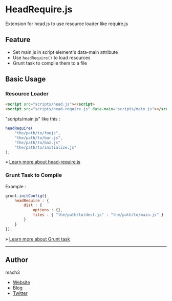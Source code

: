 
# HeadRequire.js

Extension for head.js to use resource loader like require.js

## Feature

- Set main.js in script element's data-main attribute
- Use `headRequire()` to load resources
- Grunt task to compile them to a file


## Basic Usage

### Resource Loader

```html
<script src="scripts/head.js"></script>
<script src="scripts/head-require.js" data-main="scripts/main.js"></script>
```
"scripts/main.js" like this : 

```javascript
headRequire(
	"the/path/to/foojs",
	"the/path/to/bar.js",
	"the/path/to/baz.js"
	"the/path/to/initialize.js"
);
```

&raquo; [Learn more about head-require.js](doc/head-require.md)

### Grunt Task to Compile

Example :

```javascript
grunt.initConfig({
	headRequire : {
		dist : {
			options : {},
			files : { "the/path/to/dest.js" : "the/path/to/main.js" }
		}
	}
});
```

&raquo; [Learn more about Grunt task](doc/grunt-task.md)

-----

## Author

mach3

- [Website](http://www.mach3.jp)
- [Blog](http://blog.mach3.jp)
- [Twitter](http://twitter.com/mach3ss)
